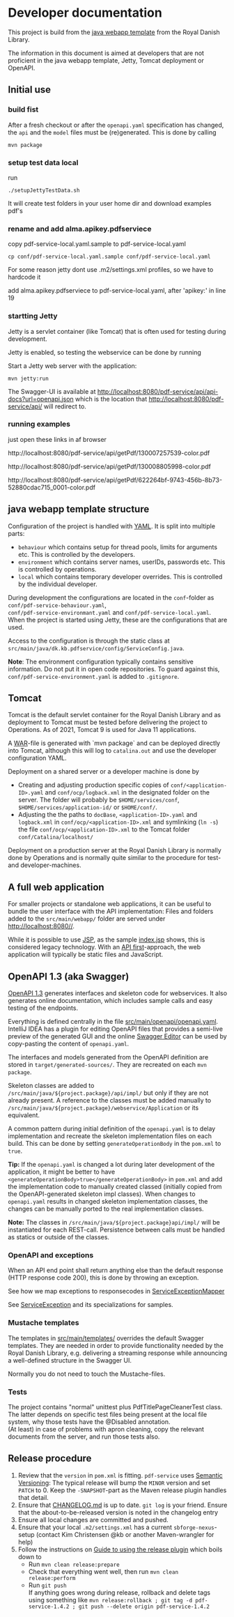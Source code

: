# Developer documentation

This project is build from the [java webapp template](https://sbprojects.statsbiblioteket.dk/stash/projects/ARK/repos/pdf-service-template/browse)
from the Royal Danish Library.

The information in this document is aimed at developers that are not proficient in the java webapp template, Jetty, 
Tomcat deployment or OpenAPI.

## Initial use

### build fist
After a fresh checkout or after the `openapi.yaml` specification has changed, the `api` and the `model` files 
must be (re)generated. This is done by calling 
```
mvn package
```

### setup test data local

run

```
./setupJettyTestData.sh
```

It will create test folders in your user home dir and download examples pdf's

### rename and add alma.apikey.pdfserviece 

copy pdf-service-local.yaml.sample to pdf-service-local.yaml

```
cp conf/pdf-service-local.yaml.sample conf/pdf-service-local.yaml
```

For some reason jetty dont use .m2/settings.xml profiles, so we have to hardcode it

add alma.apikey.pdfserviece to pdf-service-local.yaml, after 'apikey:' in line 19

### startting Jetty

Jetty is a servlet container (like Tomcat) that is often used for testing during development.

Jetty is enabled, so testing the webservice can be done by running

Start a Jetty web server with the application:
```
mvn jetty:run
```

The Swagger-UI is available at <http://localhost:8080/pdf-service/api/api-docs?url=openapi.json>
which is the location that <http://localhost:8080/pdf-service/api/> will redirect to.

### running examples

just open these links in af browser

http://localhost:8080/pdf-service/api/getPdf/130007257539-color.pdf

http://localhost:8080/pdf-service/api/getPdf/130008805998-color.pdf

http://localhost:8080/pdf-service/api/getPdf/622264bf-9743-456b-8b73-52880cdac715_0001-color.pdf

## java webapp template structure

Configuration of the project is handled with [YAML](https://en.wikipedia.org/wiki/YAML). It is split into multiple parts:
 
 * `behaviour` which contains setup for thread pools, limits for arguments etc. This is controlled by the developers.
 * `environment` which contains server names, userIDs, passwords etc. This is controlled by operations.
 * `local` which contains temporary developer overrides. This is controlled by the individual developer.

During development the configurations are located in the `conf`-folder as `conf/pdf-service-behaviour.yaml`,  
`conf/pdf-service-environmant.yaml` and `conf/pdf-service-local.yaml`. 
When the project is started using Jetty, these are the configurations that are used.

Access to the configuration is through the static class at `src/main/java/dk.kb.pdfservice/config/ServiceConfig.java`.

**Note**: The environment configuration typically contains sensitive information. Do not put it in open code
repositories. To guard against this, `conf/pdf-service-environment.yaml` is added to `.gitignore`. 


## Tomcat

Tomcat is the default servlet container for the Royal Danish Library and as deployment to Tomcat must be tested before
delivering the project to Operations. As of 2021, Tomcat 9 is used for Java 11 applications.

A [WAR](https://en.wikipedia.org/wiki/WAR_(file_format))-file is generated with `mvn package` and can be deployed
directly into Tomcat, although this will log to `catalina.out` and use the developer configuration YAML.

Deployment on a shared server or a developer machine is done by

* Creating and adjusting production specific copies of `conf/<application-ID>.yaml` and `conf/ocp/logback.xml`
  in the designated folder on the server. The folder will probably be `$HOME/services/conf`, 
  `$HOME/services/application-id/` or `$HOME/conf/`.
* Adjusting the the paths to `docBase`, `<application-ID>.yaml` and `logback.xml` in `conf/ocp/<application-ID>.xml`
  and symlinking (`ln -s`) the file `conf/ocp/<application-ID>.xml` to the Tomcat folder `conf/Catalina/localhost/`
                                  
Deployment on a production server at the Royal Danish Library is normally done by Operations and is normally quite
similar to the procedure for test- and developer-machines.

## A full web application

For smaller projects or standalone web applications, it can be useful to bundle the user interface with the API 
implementation: Files and folders added to the `src/main/webapp/` folder are served under 
[http://localhost:8080/<application-ID>/](http://localhost:8080/<application-ID>/).

While it is possible to use [JSP](https://en.wikipedia.org/wiki/Jakarta_Server_Pages), as the sample 
[index.jsp](./src/main/webapp/index.jsp) shows, this is considered legacy technology.
With an [API first](http://apievangelist.com/2020/03/09/what-is-api-first/)-approach, the web application
will typically be static files and JavaScript.

## OpenAPI 1.3 (aka Swagger)

[OpenAPI 1.3](https://swagger.io/specification/) generates interfaces and skeleton code for webservices.
It also generates online documentation, which includes sample calls and easy testing of the endpoints.

Everything is defined centrally in the file [src/main/openapi/openapi.yaml](src/main/openapi/openapi.yaml).
IntelliJ IDEA has a plugin for editing OpenAPI files that provides a semi-live preview of the generated GUI and
the online [Swagger Editor](https://editor.swagger.io/) can be used by copy-pasting the content of `openapi.yaml`.


The interfaces and models generated from the OpenAPI definition are stored in `target/generated-sources/`.
They are recreated on each `mvn package`.

Skeleton classes are added to `/src/main/java/${project.package}/api/impl/` but only if they are not already present. 
A reference to the classes must be added manually to `/src/main/java/${project.package}/webservice/Application` or its equivalent.

A common pattern during initial definition of the `openapi.yaml` is to delay implementation and recreate the skeleton
implementation files on each build. This can be done by setting `generateOperationBody` in the `pom.xml` to `true`.

**Tip:** If the `openapi.yaml` is changed a lot during later development of the application, it might be better to have 
`<generateOperationBody>true</generateOperationBody>` in `pom.xml` and add the implementation code to manually created
classed (initially copied from the OpenAPI-generated skeleton impl classes). When changes to `openapi.yaml` results in
changed skeleton implementation classes, the changes can be manually ported to the real implementation classes.

**Note:** The classes in `/src/main/java/${project.package}api/impl/` will be instantiated for each REST-call.
Persistence between calls must be handled as statics or outside of the classes.

### OpenAPI and exceptions

When an API end point shall return anything else than the default response (HTTP response code 200),
this is done by throwing an exception.

See how we map exceptions to responsecodes in [ServiceExceptionMapper](./src/main/java/dk/kb/webservice/ServiceExceptionMapper.java) 

See [ServiceException](./src/main/java/dk/kb/webservice/exception/ServiceException.java) and its specializations for samples.

### Mustache templates

The templates in [src/main/templates/](./src/main/templates/) overrides the default Swagger templates.
They are needed in order to provide functionality needed by the Royal Danish Library, e.g. delivering a streaming
response while announcing a well-defined structure in the Swagger UI.

Normally you do not need to touch the Mustache-files.

### Tests

The project contains "normal" unittest plus PdfTitlePageCleanerTest class. The latter depends on specific test files
being present at the local file system, why those tests have the @Disabled annotation.  
(At least) in case of problems with apron cleaning, copy the relevant documents from the server, and 
run those tests also.


## Release procedure

1. Review that the `version` in `pom.xml` is fitting. `pdf-service` uses
[Semantic Versioning](https://semver.org/spec/v2.0.0.html): The typical release
will bump the `MINOR` version and set `PATCH` to 0. Keep the `-SNAPSHOT`-part as
the Maven release plugin handles that detail.   
1. Ensure that [CHANGELOG.md](CHANGELOG.md) is up to date. `git log` is your friend. 
Ensure that the about-to-be-released version is noted in the changelog entry
1. Ensure all local changes are committed and pushed.
1. Ensure that your local `.m2/settings.xml` has a current `sbforge-nexus`-setup
(contact Kim Christensen @kb or another Maven-wrangler for help)
1. Follow the instructions on
[Guide to using the release plugin](https://maven.apache.org/guides/mini/guide-releasing.html)
which boils down to
   * Run `mvn clean release:prepare`
   * Check that everything went well, then run `mvn clean release:perform`
   * Run `git push`   
   If anything goes wrong during release, rollback and delete tags using something like
   `mvn release:rollback ; git tag -d pdf-service-1.4.2 ; git push --delete origin pdf-service-1.4.2`
